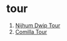 # tour

1. [Nijhum Dwip Tour](https://arahmandc.github.io/tour/nijhumdwip)
2. [Comilla Tour](https://arahmandc.github.io/tour/comilla)
